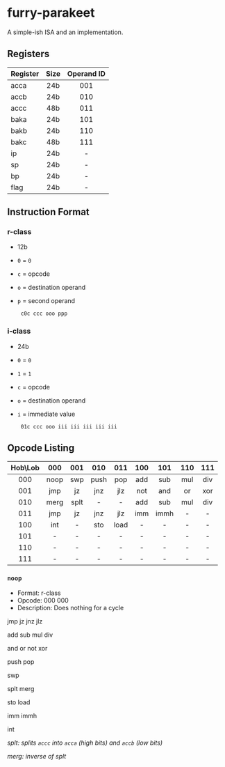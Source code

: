 # furry-parakeet
A simple-ish ISA and an implementation.

## Registers

Register | Size | Operand ID
:-   | :-: | :-:
acca | 24b | 001
accb | 24b | 010
accc | 48b | 011
baka | 24b | 101
bakb | 24b | 110
bakc | 48b | 111
ip   | 24b |  -
sp   | 24b |  -
bp   | 24b |  -
flag | 24b |  -

## Instruction Format

### r-class

 - 12b
 - `0` = `0`
 - `c` = opcode
 - `o` = destination operand
 - `p` = second operand

        c0c ccc ooo ppp

### i-class

 - 24b
 - `0` = `0`
 - `1` = `1`
 - `c` = opcode
 - `o` = destination operand
 - `i` = immediate value

        01c ccc ooo iii iii iii iii iii

## Opcode Listing

 Hob\Lob |  000 | 001  | 010  | 011  | 100 | 101  | 110 | 111
   :-:   |  :-: | :-:  | :-:  | :-:  | :-: | :-:  | :-: | :-:
   000   | noop | swp  | push | pop  | add | sub  | mul | div
   001   | jmp  | jz   | jnz  | jlz  | not | and  | or  | xor
   010   | merg | splt |  -   |  -   | add | sub  | mul | div
   011   | jmp  | jz   | jnz  | jlz  | imm | immh |  -  |  -
   100   | int  |  -   | sto  | load |  -  |  -   |  -  |  -
   101   |  -   |  -   |  -   |  -   |  -  |  -   |  -  |  -
   110   |  -   |  -   |  -   |  -   |  -  |  -   |  -  |  -
   111   |  -   |  -   |  -   |  -   |  -  |  -   |  -  |  -

### `noop`

 - Format: r-class
 - Opcode: 000 000
 - Description: Does nothing for a cycle

jmp     jz      jnz     jlz

add     sub     mul     div

and     or      not     xor

push    pop

swp

splt    merg

sto     load

imm     immh

int

_splt: splits `accc` into `acca` (high bits) and `accb` (low bits)_

_merg: inverse of splt_
